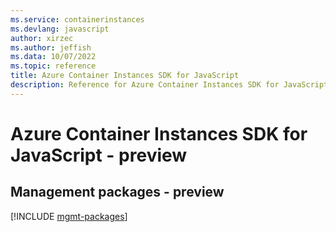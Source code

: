 ```yaml
---
ms.service: containerinstances
ms.devlang: javascript
author: xirzec
ms.author: jeffish
ms.data: 10/07/2022
ms.topic: reference
title: Azure Container Instances SDK for JavaScript
description: Reference for Azure Container Instances SDK for JavaScript
---
```

# Azure Container Instances SDK for JavaScript - preview

## Management packages - preview
[!INCLUDE [mgmt-packages](container-instances-mgmt-index.md)]
